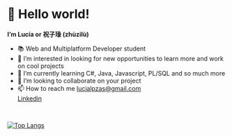 <h1> 👋 Hello world!</h1>
<strong>I’m Lucía or 祝子琭 (zhùzilù)</strong> <br>
<ul>
<li>📚 Web and Multiplatform Developer student <br></li>
<li>👀 I’m interested in looking for new opportunities to learn more and work on cool projects <br></li>
<li>🌱 I’m currently learning C#, Java, Javascript, PL/SQL and so much more<br></li>
<li>💞️ I’m looking to collaborate on your project <br></li>
<li>📫 How to reach me 
<a href = "mailto: lucialpzas@gmail.com">lucialpzas@gmail.com</a>
<br>
<a href="https://www.linkedin.com/in/lucialopezzas/">Linkedin</a></li>
</ul>
<br>

[![Top Langs](https://github-readme-stats.vercel.app/api/top-langs/?username=anuraghazra&layout=compact)](https://github.com/zhuzilu/github-readme-stats)
<!---
zhuzilu/zhuzilu is a ✨ special ✨ repository because its `README.md` (this file) appears on your GitHub profile.
You can click the Preview link to take a look at your changes.
--->
